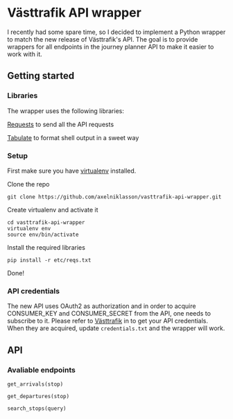 # Västtrafik API wrapper
I recently had some spare time, so I decided to implement a Python wrapper to match the new release of Västtrafik's API. The goal is to provide wrappers for all endpoints in the journey planner API to make it easier to work with it.

## Getting started
### Libraries
The wrapper uses the following libraries:

[Requests](http://docs.python-requests.org/en/latest/) to send all the API requests

[Tabulate](https://pypi.python.org/pypi/tabulate) to format shell output in a sweet way

### Setup
First make sure you have [virtualenv](https://virtualenv.readthedocs.org/en/latest/) installed.

Clone the repo
```
git clone https://github.com/axelniklasson/vasttrafik-api-wrapper.git
```
Create virtualenv and activate it
```
cd vasttrafik-api-wrapper
virtualenv env
source env/bin/activate
```
Install the required libraries
```
pip install -r etc/reqs.txt
```
Done!

### API credentials
The new API uses OAuth2 as authorization and in order to acquire CONSUMER_KEY and CONSUMER_SECRET from the API, one needs to subscribe to it. Please refer to [Västtrafik](https://labs.vasttrafik.se) in to get your API credentials. When they are acquired, update ```credentials.txt``` and the wrapper will work.

## API
### Avaliable endpoints
```
get_arrivals(stop)

get_departures(stop)

search_stops(query)
```